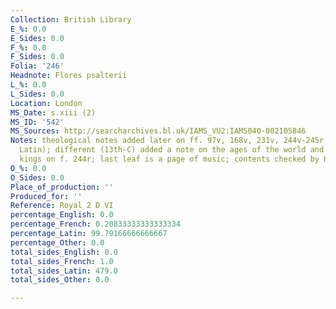 ```yaml
---
Collection: British Library
E_%: 0.0
E_Sides: 0.0
F_%: 0.0
F_Sides: 0.0
Folia: '246'
Headnote: Flores psalterii
L_%: 0.0
L_Sides: 0.0
Location: London
MS_Date: s.xiii (2)
MS_ID: '542'
MS_Sources: http://searcharchives.bl.uk/IAMS_VU2:IAMS040-002105846
Notes: theological notes added later on ff. 97v, 168v, 231v, 244v-245r and 246v (in
  Latin); different (13th-C) added a note on the ages of the world and duration of
  kings on f. 244r; last leaf is a page of music; contents checked by KAM on 5/30/2018
O_%: 0.0
O_Sides: 0.0
Place_of_production: ''
Produced_for: ''
Reference: Royal 2 D VI
percentage_English: 0.0
percentage_French: 0.20833333333333334
percentage_Latin: 99.79166666666667
percentage_Other: 0.0
total_sides_English: 0.0
total_sides_French: 1.0
total_sides_Latin: 479.0
total_sides_Other: 0.0

---
```


